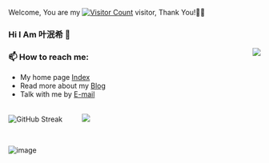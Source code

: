 Welcome, You are my [![Visitor Count](https://profile-counter.glitch.me/yeminxi/count.svg)](https://www.ymx.us.kg/) visitor, Thank You!🎉🎉
### Hi I Am 叶泯希 👋

<img align="right" src="https://github-readme-stats.vercel.app/api?username=yeminxi&show_icons=true&number_format=long&border_radius=20&rank_icon=percentile&ring_color=75C3FD&hide=issues&include_all_commits=true&count_private=true&hide_title=true" />

### 📫 How to reach me: 

- My home page [Index](https://github.com/yeminxi/Index)
- Read more about my [Blog](https://yeminxi.github.io)
- Talk with me by [E-mail](mailto:ymxykx@qq.com)

<br><img src="https://github-readme-streak-stats-rho-lime.vercel.app?user=yeminxi&theme=dark&border_radius=12&locale=zh_Hans&card_width=755" alt="GitHub Streak" /> &nbsp;&nbsp;&nbsp;&nbsp;&nbsp;&nbsp;&nbsp;&nbsp;
<img src="https://github-readme-stats.vercel.app/api/top-langs/?username=yeminxi&layout=compact"/>

<br>

![image](https://github.com/user-attachments/assets/d845d3df-4023-4bc1-9293-c20df437ec8b)



